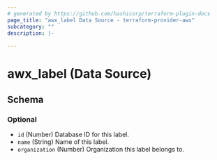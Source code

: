 ```yaml
---
# generated by https://github.com/hashicorp/terraform-plugin-docs
page_title: "awx_label Data Source - terraform-provider-awx"
subcategory: ""
description: |-
  
---
```


# awx_label (Data Source)





<!-- schema generated by tfplugindocs -->
## Schema

### Optional

- `id` (Number) Database ID for this label.
- `name` (String) Name of this label.
- `organization` (Number) Organization this label belongs to.
